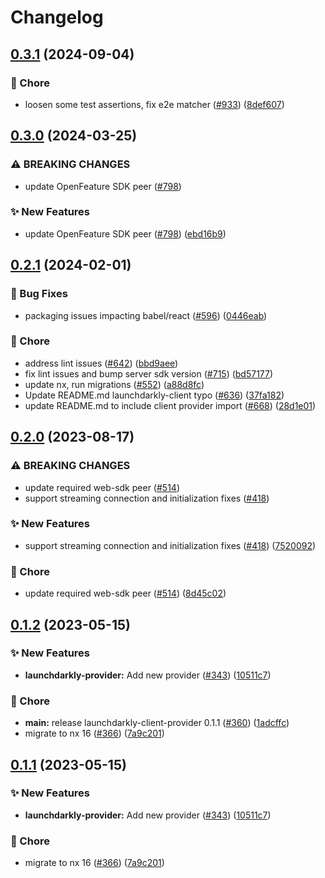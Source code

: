 # Changelog

## [0.3.1](https://github.com/open-feature/js-sdk-contrib/compare/launchdarkly-client-provider-v0.3.0...launchdarkly-client-provider-v0.3.1) (2024-09-04)


### 🧹 Chore

* loosen some test assertions, fix e2e matcher ([#933](https://github.com/open-feature/js-sdk-contrib/issues/933)) ([8def607](https://github.com/open-feature/js-sdk-contrib/commit/8def6072c5d29eaf81d7262b6878cb3d6ff40483))

## [0.3.0](https://github.com/open-feature/js-sdk-contrib/compare/launchdarkly-client-provider-v0.2.1...launchdarkly-client-provider-v0.3.0) (2024-03-25)


### ⚠ BREAKING CHANGES

* update OpenFeature SDK peer ([#798](https://github.com/open-feature/js-sdk-contrib/issues/798))

### ✨ New Features

* update OpenFeature SDK peer ([#798](https://github.com/open-feature/js-sdk-contrib/issues/798)) ([ebd16b9](https://github.com/open-feature/js-sdk-contrib/commit/ebd16b9630bcc6b253a7061a144e8d476cd8b586))

## [0.2.1](https://github.com/open-feature/js-sdk-contrib/compare/launchdarkly-client-provider-v0.2.0...launchdarkly-client-provider-v0.2.1) (2024-02-01)


### 🐛 Bug Fixes

* packaging issues impacting babel/react ([#596](https://github.com/open-feature/js-sdk-contrib/issues/596)) ([0446eab](https://github.com/open-feature/js-sdk-contrib/commit/0446eab5cf9b45ce7de251b4f5feb8df1d499b9d))


### 🧹 Chore

* address lint issues ([#642](https://github.com/open-feature/js-sdk-contrib/issues/642)) ([bbd9aee](https://github.com/open-feature/js-sdk-contrib/commit/bbd9aee896dc4a0817f379b799a1b8d331ee76c6))
* fix lint issues and bump server sdk version ([#715](https://github.com/open-feature/js-sdk-contrib/issues/715)) ([bd57177](https://github.com/open-feature/js-sdk-contrib/commit/bd571770f3a1a01bd62663dc3473273449f96c5c))
* update nx, run migrations ([#552](https://github.com/open-feature/js-sdk-contrib/issues/552)) ([a88d8fc](https://github.com/open-feature/js-sdk-contrib/commit/a88d8fc097789fd7f56011e6ebb66070f52c6e56))
* Update README.md launchdarkly-client typo ([#636](https://github.com/open-feature/js-sdk-contrib/issues/636)) ([37fa182](https://github.com/open-feature/js-sdk-contrib/commit/37fa182da225c5c0a676737828538a07454d4485))
* update README.md to include client provider import ([#668](https://github.com/open-feature/js-sdk-contrib/issues/668)) ([28d1e01](https://github.com/open-feature/js-sdk-contrib/commit/28d1e010edbd8a4ddf759e2a2602acc06cbe0b57))

## [0.2.0](https://github.com/open-feature/js-sdk-contrib/compare/launchdarkly-client-provider-v0.1.2...launchdarkly-client-provider-v0.2.0) (2023-08-17)


### ⚠ BREAKING CHANGES

* update required web-sdk peer ([#514](https://github.com/open-feature/js-sdk-contrib/issues/514))
* support streaming connection and initialization fixes  ([#418](https://github.com/open-feature/js-sdk-contrib/issues/418))

### ✨ New Features

* support streaming connection and initialization fixes  ([#418](https://github.com/open-feature/js-sdk-contrib/issues/418)) ([7520092](https://github.com/open-feature/js-sdk-contrib/commit/7520092f4d6f0600d7fa78e039a320e981c6f8c6))


### 🧹 Chore

* update required web-sdk peer ([#514](https://github.com/open-feature/js-sdk-contrib/issues/514)) ([8d45c02](https://github.com/open-feature/js-sdk-contrib/commit/8d45c0245472ddb196ef846a14829d18131d23d0))

## [0.1.2](https://github.com/open-feature/js-sdk-contrib/compare/launchdarkly-client-provider-v0.1.1...launchdarkly-client-provider-v0.1.2) (2023-05-15)


### ✨ New Features

* **launchdarkly-provider:** Add new provider ([#343](https://github.com/open-feature/js-sdk-contrib/issues/343)) ([10511c7](https://github.com/open-feature/js-sdk-contrib/commit/10511c7a868c15e336b3cbb7e40d4351d340bafb))


### 🧹 Chore

* **main:** release launchdarkly-client-provider 0.1.1 ([#360](https://github.com/open-feature/js-sdk-contrib/issues/360)) ([1adcffc](https://github.com/open-feature/js-sdk-contrib/commit/1adcffce9931ac084229778b9ecf90fb587eb4c8))
* migrate to nx 16 ([#366](https://github.com/open-feature/js-sdk-contrib/issues/366)) ([7a9c201](https://github.com/open-feature/js-sdk-contrib/commit/7a9c201d16fd7f070a1bcd2e359487ba6e7b78d7))

## [0.1.1](https://github.com/open-feature/js-sdk-contrib/compare/launchdarkly-client-provider-v0.1.0...launchdarkly-client-provider-v0.1.1) (2023-05-15)


### ✨ New Features

* **launchdarkly-provider:** Add new provider ([#343](https://github.com/open-feature/js-sdk-contrib/issues/343)) ([10511c7](https://github.com/open-feature/js-sdk-contrib/commit/10511c7a868c15e336b3cbb7e40d4351d340bafb))


### 🧹 Chore

* migrate to nx 16 ([#366](https://github.com/open-feature/js-sdk-contrib/issues/366)) ([7a9c201](https://github.com/open-feature/js-sdk-contrib/commit/7a9c201d16fd7f070a1bcd2e359487ba6e7b78d7))
